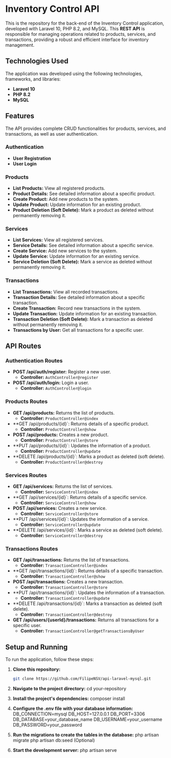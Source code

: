 # Inventory Control API

This is the repository for the back-end of the Inventory Control application, developed with Laravel 10, PHP 8.2, and MySQL. This **REST API** is responsible for managing operations related to products, services, and transactions, providing a robust and efficient interface for inventory management.

## Technologies Used

The application was developed using the following technologies, frameworks, and libraries:

- **Laravel 10**
- **PHP 8.2**
- **MySQL**

## Features

The API provides complete CRUD functionalities for products, services, and transactions, as well as user authentication.

### Authentication

- **User Registration**
- **User Login**

### Products

- **List Products:** View all registered products.
- **Product Details:** See detailed information about a specific product.
- **Create Product:** Add new products to the system.
- **Update Product:** Update information for an existing product.
- **Product Deletion (Soft Delete):** Mark a product as deleted without permanently removing it.

### Services

- **List Services:** View all registered services.
- **Service Details:** See detailed information about a specific service.
- **Create Service:** Add new services to the system.
- **Update Service:** Update information for an existing service.
- **Service Deletion (Soft Delete):** Mark a service as deleted without permanently removing it.

### Transactions

- **List Transactions:** View all recorded transactions.
- **Transaction Details:** See detailed information about a specific transaction.
- **Create Transaction:** Record new transactions in the system.
- **Update Transaction:** Update information for an existing transaction.
- **Transaction Deletion (Soft Delete):** Mark a transaction as deleted without permanently removing it.
- **Transactions by User:** Get all transactions for a specific user.

## API Routes

### Authentication Routes

- **POST /api/auth/register:** Register a new user.
  - **Controller:** `AuthController@register`
- **POST /api/auth/login:** Login a user.
  - **Controller:** `AuthController@login`

### Products Routes

- **GET /api/products:** Returns the list of products.
  - **Controller:** `ProductController@index`
- **GET /api/products/{id}`: Returns details of a specific product.
  - **Controller:** `ProductController@show`
- **POST /api/products:** Creates a new product.
  - **Controller:** `ProductController@store`
- **PUT /api/products/{id}`: Updates the information of a product.
  - **Controller:** `ProductController@update`
- **DELETE /api/products/{id}`: Marks a product as deleted (soft delete).
  - **Controller:** `ProductController@destroy`

### Services Routes

- **GET /api/services:** Returns the list of services.
  - **Controller:** `ServiceController@index`
- **GET /api/services/{id}`: Returns details of a specific service.
  - **Controller:** `ServiceController@show`
- **POST /api/services:** Creates a new service.
  - **Controller:** `ServiceController@store`
- **PUT /api/services/{id}`: Updates the information of a service.
  - **Controller:** `ServiceController@update`
- **DELETE /api/services/{id}`: Marks a service as deleted (soft delete).
  - **Controller:** `ServiceController@destroy`

### Transactions Routes

- **GET /api/transactions:** Returns the list of transactions.
  - **Controller:** `TransactionController@index`
- **GET /api/transactions/{id}`: Returns details of a specific transaction.
  - **Controller:** `TransactionController@show`
- **POST /api/transactions:** Creates a new transaction.
  - **Controller:** `TransactionController@store`
- **PUT /api/transactions/{id}`: Updates the information of a transaction.
  - **Controller:** `TransactionController@update`
- **DELETE /api/transactions/{id}`: Marks a transaction as deleted (soft delete).
  - **Controller:** `TransactionController@destroy`
- **GET /api/users/{userId}/transactions:** Returns all transactions for a specific user.
  - **Controller:** `TransactionController@getTransactionsByUser`

## Setup and Running

To run the application, follow these steps:

1. **Clone this repository:**
   ```sh
   git clone https://github.com/FilipeNSV/api-laravel-mysql.git

2. **Navigate to the project directory:**
cd your-repository

3. **Install the project's dependencies:**
composer install

4. **Configure the .env file with your database information:**
DB_CONNECTION=mysql
DB_HOST=127.0.0.1
DB_PORT=3306
DB_DATABASE=your_database_name
DB_USERNAME=your_username
DB_PASSWORD=your_password

5. **Run the migrations to create the tables in the database:**
php artisan migrate
php artisan db:seed (Optional)

6. **Start the development server:**
php artisan serve